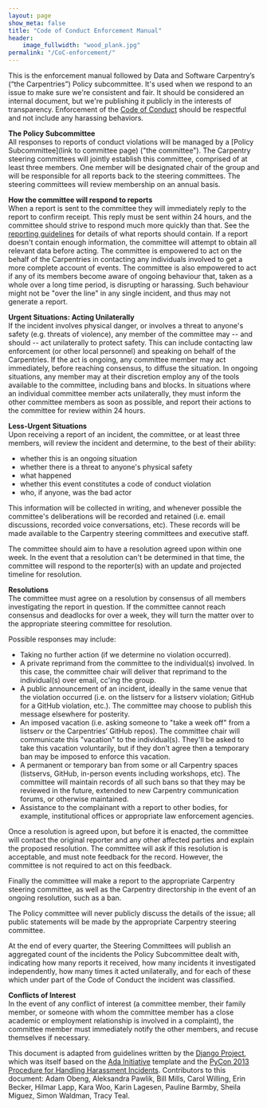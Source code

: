 ```yaml
---
layout: page
show_meta: false
title: "Code of Conduct Enforcement Manual"
header:
    image_fullwidth: "wood_plank.jpg"
permalink: "/CoC-enforcement/"
---
```


This is the enforcement manual followed by Data and Software Carpentry’s (“the Carpentries”) 
Policy subcommittee. It's used when we respond to an issue to make sure we're consistent and fair. It should be
considered an internal document, but we're publishing it publicly in the interests of transparency. Enforcement
of the [Code of Conduct](/code-of-conduct/) should be respectful and not include any harassing behaviors.  

**The Policy Subcommittee**  
All responses to reports of conduct violations will be managed by a [Policy Subcommittee](link to committee page)
("the committee"). The Carpentry steering committees will jointly establish this committee, comprised of at least
three members. One member will be designated chair of the group and will be responsible for all reports back to
the steering committees. The steering committees will review membership on an annual basis.  

**How the committee will respond to reports**  
When a report is sent to the committee they will immediately reply to the report to confirm receipt. This reply
must be sent within 24 hours, and the committee should strive to respond much more quickly than that.
See the [reporting guidelines](/CoC-reporting/) for details of what reports should contain. If a report doesn't
contain enough information, the committee will attempt to obtain all relevant data before acting. The committee
is empowered to act on the behalf of the Carpentries in contacting any individuals involved to get a more
complete account of events. The committee is also empowered to act if any of its members become aware of ongoing
behaviour that, taken as a whole over a long time period, is disrupting or harassing. Such behaviour might not be
"over the line" in any single incident, and thus may not generate a report.  

**Urgent Situations: Acting Unilaterally**  
If the incident involves physical danger, or involves a threat to anyone's safety (e.g. threats of violence), any
member of the committee may -- and should -- act unilaterally to protect safety. This can include contacting law
enforcement (or other local personnel) and speaking on behalf of the Carpentries. If the act is ongoing, any 
committee member may act immediately, before reaching consensus, to diffuse the situation. In ongoing situations,
any member may at their discretion employ any of the tools available to the committee, including bans and blocks.
In situations where an individual committee member acts unilaterally, they must inform the other committee
members as soon as possible, and report their actions to the committee for review within 24 hours.

**Less-Urgent Situations**  
Upon receiving a report of an incident, the committee, or at least three members, will review the incident and
determine, to the best of their ability:  

- whether this is an ongoing situation 
- whether there is a threat to anyone's physical safety
- what happened  
- whether this event constitutes a code of conduct violation  
- who, if anyone, was the bad actor  

This information will be collected in writing, and whenever possible the committee's deliberations will be
recorded and retained (i.e. email discussions, recorded voice conversations, etc). These records will be made 
available to the Carpentry steering committees and executive staff.

The committee should aim to have a resolution agreed upon within one week. In the event that a resolution can't 
be determined in that time, the committee will respond to the reporter(s) with an update and projected timeline
for resolution.  

**Resolutions**  
The committee must agree on a resolution by consensus of all members investigating the report in question. If the
committee cannot reach consensus and deadlocks for over a week, they will turn the matter over to the appropriate
steering committee for resolution.  

Possible responses may include:  

- Taking no further action (if we determine no violation occurred).  
- A private reprimand from the committee to the individual(s) involved. In this case, the committee chair will deliver that reprimand to the individual(s) over email, cc'ing the group.  
- A public announcement of an incident, ideally in the same venue that the violation occurred (i.e. on the listserv for a listserv violation; GitHub for a GitHub violation, etc.). The committee may choose to publish this message elsewhere for posterity.  
- An imposed vacation (i.e. asking someone to "take a week off" from a listserv or the Carpentries’ GitHub repos). The committee chair will communicate this "vacation" to the individual(s). They'll be asked to take this vacation voluntarily, but if they don't agree then a temporary ban may be imposed to enforce this vacation.  
- A permanent or temporary ban from some or all Carpentry spaces (listservs, GitHub, in-person events including workshops, etc). The committee will maintain records of all such bans so that they may be reviewed in the future, extended to new Carpentry communication forums, or otherwise maintained.  
- Assistance to the complainant with a report to other bodies, for example, institutional offices or appropriate law enforcement agencies.  

Once a resolution is agreed upon, but before it is enacted, the committee will contact the original reporter and
any other affected parties and explain the proposed resolution. The committee will ask if this resolution is
acceptable, and must note feedback for the record. However, the committee is not required to act on this 
feedback.  

Finally the committee will make a report to the appropriate Carpentry steering committee, as well as the Carpentry directorship in the event of an ongoing resolution, such as a ban.  

The Policy committee will never publicly discuss the details of the issue; all public statements will be made by the appropriate Carpentry steering committee.  

At the end of every quarter, the Steering Committees will publish an aggregated count of the incidents the Policy Subcommittee dealt with, indicating how many reports it received, how many incidents it investigated independently, how many times it acted unilaterally, and for each of these which under part of the Code of Conduct the incident was classified.  

**Conflicts of Interest**  
In the event of any conflict of interest (a committee member, their family member, or someone with whom the committee member has a close academic or employment relationship is involved in a complaint), the committee member must immediately notify the other members, and recuse themselves if necessary.  

This document is adapted from guidelines written by the [Django Project](https://www.djangoproject.com/conduct/enforcement-manual/), which was itself based on the [Ada Initiative](http://geekfeminism.wikia.com/wiki/Conference_anti-harassment/Responding_to_reports) template and the [PyCon 2013 Procedure for Handling Harassment Incidents](https://us.pycon.org/2013/about/code-of-conduct/harassment-incidents/). Contributors to this document: Adam Obeng, Aleksandra Pawlik, Bill Mills, Carol Willing, Erin Becker, Hilmar Lapp, Kara Woo, Karin Lagesen, Pauline Barmby, Sheila Miguez, Simon Waldman, Tracy Teal.
